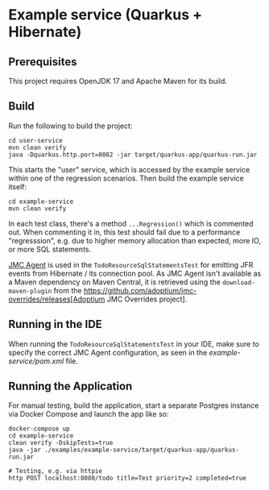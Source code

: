 # Example service (Quarkus + Hibernate)

## Prerequisites

This project requires OpenJDK 17 and Apache Maven for its build.

## Build

Run the following to build the project:

```shell
cd user-service
mvn clean verify
java -Dquarkus.http.port=8082 -jar target/quarkus-app/quarkus-run.jar
```

This starts the "user" service, which is accessed by the example service within one of the regression scenarios.
Then build the example service itself:

```shell
cd example-service
mvn clean verify
```

In each test class, there's a method `...Regression()` which is commented out.
When commenting it in, this test should fail due to a performance "regresssion",
e.g. due to higher memory allocation than expected, more IO, or more SQL statements.

[JMC Agent](https://developers.redhat.com/blog/2020/10/29/collect-jdk-flight-recorder-events-at-runtime-with-jmc-agent) is used in the `TodoResourceSqlStatementsTest`
for emitting JFR events from Hibernate / its connection pool.
As JMC Agent isn't available as a Maven dependency on Maven Central,
it is retrieved using the `download-maven-plugin` from the https://github.com/adoptium/jmc-overrides/releases[Adoptium JMC Overrides project].

## Running in the IDE

When running the `TodoResourceSqlStatementsTest` in your IDE, make sure to specify the correct JMC Agent configuration,
as seen in the _example-service/pom.xml_ file.

## Running the Application

For manual testing, build the application, start a separate Postgres instance via Docker Compose and launch the app like so:

```shell
docker-compose up
cd example-service
clean verify -DskipTests=true
java -jar ./examples/example-service/target/quarkus-app/quarkus-run.jar

# Testing, e.g. via httpie
http POST localhost:8080/todo title=Test priority=2 completed=true
```
